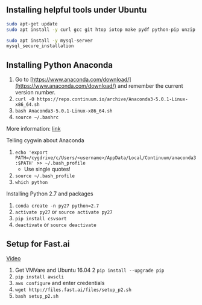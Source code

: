 

## Installing helpful tools under Ubuntu

```bash
sudo apt-get update
sudo apt install -y curl gcc git htop iotop make pydf python-pip unzip zip
```
```bash
sudo apt install -y mysql-server
mysql_secure_installation
```

## Installing Python Anaconda

1. Go to [https://www.anaconda.com/download/](https://www.anaconda.com/download/) and remember the current version number.
2. `curl -O https://repo.continuum.io/archive/Anaconda3-5.0.1-Linux-x86_64.sh`
3. `bash Anaconda3-5.0.1-Linux-x86_64.sh`
4. `source ~/.bashrc`

More information: [link](https://www.digitalocean.com/community/tutorials/how-to-install-the-anaconda-python-distribution-on-ubuntu-16-04)

Telling cygwin about Anaconda
1. `echo 'export PATH=/cygdrive/c/Users/<username>/AppData/Local/Continuum/anaconda3:$PATH' >> ~/.bash_profile`
    * Use single quotes!
2. `source ~/.bash_profile`
3. `which python`

Installing Python 2.7 and packages
1. `conda create -n py27 python=2.7`
2. `activate py27` or `source activate py27`
3. `pip install csvsort`
4. `deactivate` or `source deactivate`


## Setup for Fast.ai

[Video](https://www.youtube.com/watch?v=8rjRfW4JM2I)

1. Get VMVare and Ubuntu 16.04
2  `pip install --upgrade pip`
3. `pip install awscli`  
4. `aws configure` and enter credentials
5. `wget http://files.fast.ai/files/setup_p2.sh`
6. `bash setup_p2.sh`
